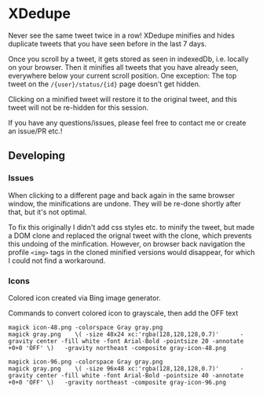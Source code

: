 # XDedupe

Never see the same tweet twice in a row! XDedupe minifies and hides duplicate tweets that you have seen before in the last 7 days.

Once you scroll by a tweet, it gets stored as seen in indexedDb, i.e. locally on your browser. Then it minifies all tweets that you have already seen, everywhere below your current scroll position. One exception: The top tweet on the `/{user}/status/{id}` page doesn't get hidden.

Clicking on a minified tweet will restore it to the original tweet, and this tweet will not be re-hidden for this session.

If you have any questions/issues, please feel free to contact me or create an issue/PR etc.!

## Developing
### Issues
When clicking to a different page and back again in the same browser window, the minifications are undone. They will be re-done shortly after that, but it's not optimal.

To fix this originally I didn't add css styles etc. to minify the tweet, but made a DOM clone and replaced the orignal tweet with the clone, which prevents this undoing of the minfication. However, on browser back navigation the profile `<img>` tags in the cloned minified versions would disappear, for which I could not find a workaround.

### Icons

Colored icon created via Bing image generator. 

Commands to convert colored icon to grayscale, then add the OFF text
```
magick icon-48.png -colorspace Gray gray.png 
magick gray.png    \( -size 48x24 xc:'rgba(128,128,128,0.7)'      -gravity center -fill white -font Arial-Bold -pointsize 20 -annotate +0+0 'OFF' \)   -gravity northeast -composite gray-icon-48.png

magick icon-96.png -colorspace Gray gray.png 
magick gray.png    \( -size 96x48 xc:'rgba(128,128,128,0.7)'      -gravity center -fill white -font Arial-Bold -pointsize 40 -annotate +0+0 'OFF' \)   -gravity northeast -composite gray-icon-96.png
```